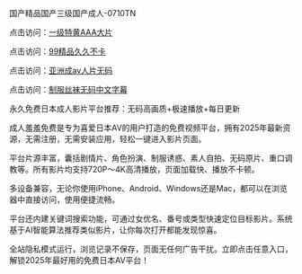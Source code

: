 国产精品国产三级国产成人-0710TN

点击访问：<a href="https://heiliao2dmwwy.pages.dev">一级特黄AAA大片</a>

点击访问：<a href="https://heiliaoxwd5i8.pages.dev">99精品久久不卡</a>

点击访问：<a href="https://heiliaozj3tjd.pages.dev">亚洲成av人片无码</a>

点击访问：<a href="https://heiliaowt0d7p.pages.dev">制服丝袜无码中文字幕</a>

永久免费日本成人影片平台推荐：无码高画质+极速播放+每日更新

成人羞羞免费是专为喜爱日本AV的用户打造的免费视频平台，拥有2025年最新资源，无需注册，无需安装应用，轻松一键进入影片页面。

平台片源丰富，囊括剧情片、角色扮演、制服诱惑、素人自拍、无码原片、重口调教等。所有影片均支持720P～4K高清播放，页面加载快、播放不卡顿。

多设备兼容，无论你使用iPhone、Android、Windows还是Mac，都可以在浏览器中直接访问，使用便捷流畅。

平台还内建关键词搜索功能，可通过女优名、番号或类型快速定位目标影片。系统基于AI智能算法推荐类似影片，让你每次打开都能发现惊喜。

全站隐私模式运行，浏览记录不保存，页面无任何广告干扰。立即点击任意入口，解锁2025年最好用的免费日本AV平台！

<span style="display:none;">[Canonical link]  ( https://github.com/thhh2611/riben99999 ）</span> 
